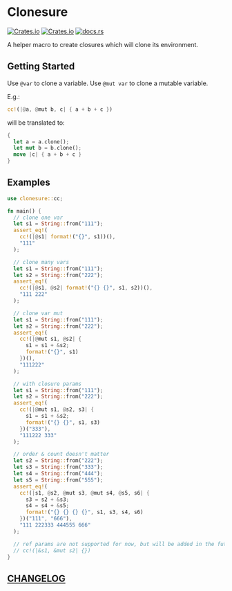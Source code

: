# Clonesure

[![Crates.io](https://img.shields.io/crates/l/clonesure?style=flat-square)](https://crates.io/crates/clonesure)
[![Crates.io](https://img.shields.io/crates/v/clonesure?style=flat-square)](https://crates.io/crates/clonesure)
[![docs.rs](https://img.shields.io/docsrs/clonesure?style=flat-square)](https://docs.rs/clonesure/0.1.0)

A helper macro to create closures which will clone its environment.

## Getting Started

Use `@var` to clone a variable. Use `@mut var` to clone a mutable variable.

E.g.:

```rust
cc!(|@a, @mut b, c| { a + b + c })
```

will be translated to:

```rust
{
  let a = a.clone();
  let mut b = b.clone();
  move |c| { a + b + c }
}
```

## Examples

```rust
use clonesure::cc;

fn main() {
  // clone one var
  let s1 = String::from("111");
  assert_eq!(
    cc!(|@s1| format!("{}", s1))(),
    "111"
  );

  // clone many vars
  let s1 = String::from("111");
  let s2 = String::from("222");
  assert_eq!(
    cc!(|@s1, @s2| format!("{} {}", s1, s2))(),
    "111 222"
  );

  // clone var mut
  let s1 = String::from("111");
  let s2 = String::from("222");
  assert_eq!(
    cc!(|@mut s1, @s2| {
      s1 = s1 + &s2;
      format!("{}", s1)
    })(),
    "111222"
  );

  // with closure params
  let s1 = String::from("111");
  let s2 = String::from("222");
  assert_eq!(
    cc!(|@mut s1, @s2, s3| {
      s1 = s1 + &s2;
      format!("{} {}", s1, s3)
    })("333"),
    "111222 333"
  );

  // order & count doesn't matter
  let s2 = String::from("222");
  let s3 = String::from("333");
  let s4 = String::from("444");
  let s5 = String::from("555");
  assert_eq!(
    cc!(|s1, @s2, @mut s3, @mut s4, @s5, s6| {
      s3 = s2 + &s3;
      s4 = s4 + &s5;
      format!("{} {} {} {}", s1, s3, s4, s6)
    })("111", "666"),
    "111 222333 444555 666"
  );

  // ref params are not supported for now, but will be added in the future
  // cc!(|&s1, &mut s2| {})
}
```

## [CHANGELOG](https://github.com/DiscreteTom/clonesure/blob/main/CHANGELOG.md)
